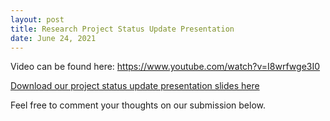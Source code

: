 ```yaml
---
layout: post
title: Research Project Status Update Presentation
date: June 24, 2021
---
```

Video can be found here: https://www.youtube.com/watch?v=I8wrfwge3I0

[Download our project status update presentation slides here](/uploads/carvallo_rafols_ProjectStatusPresentation.pdf)

Feel free to comment your thoughts on our submission below.
